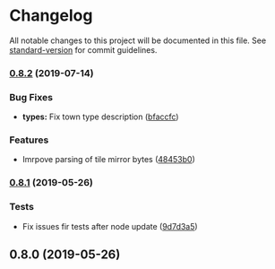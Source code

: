 # Changelog

All notable changes to this project will be documented in this file. See [standard-version](https://github.com/conventional-changelog/standard-version) for commit guidelines.

### [0.8.2](https://github.com/srg-kostyrko/homm3-parser/compare/v0.8.1...v0.8.2) (2019-07-14)


### Bug Fixes

* **types:** Fix town type description ([bfaccfc](https://github.com/srg-kostyrko/homm3-parser/commit/bfaccfc))


### Features

* Imrpove parsing of tile mirror bytes ([48453b0](https://github.com/srg-kostyrko/homm3-parser/commit/48453b0))



### [0.8.1](https://github.com/srg-kostyrko/homm3-parser/compare/v0.8.0...v0.8.1) (2019-05-26)


### Tests

* Fix issues fir tests after node update ([9d7d3a5](https://github.com/srg-kostyrko/homm3-parser/commit/9d7d3a5))



## 0.8.0 (2019-05-26)
